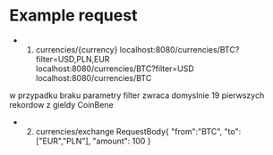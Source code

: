 # Example request


* 1. currencies/{currency}
localhost:8080/currencies/BTC?filter=USD,PLN,EUR   
localhost:8080/currencies/BTC?filter=USD   
localhost:8080/currencies/BTC  

w przypadku braku parametry filter zwraca domyslnie 19 pierwszych rekordow z gieldy CoinBene

* 2. currencies/exchange
RequestBody{
	"from":"BTC",
	"to":["EUR","PLN"],
	"amount": 100
}
